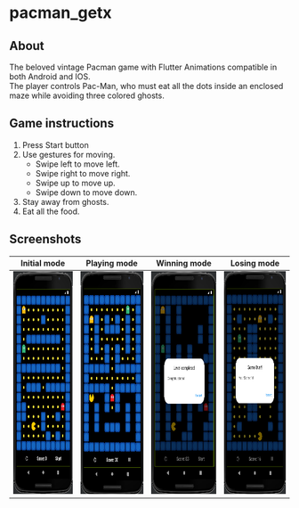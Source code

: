 # pacman_getx

## About

The beloved vintage Pacman game with Flutter Animations compatible in both Android and IOS. </br>
The player controls Pac-Man, who must eat all the dots inside an enclosed maze while avoiding three colored ghosts.

## Game instructions

1. Press Start button
2. Use gestures for moving.
    * Swipe left to move left.
    * Swipe right to move right.
    * Swipe up to move up.
    * Swipe down to move down.
3. Stay away from ghosts.
4. Eat all the food.

## Screenshots

| Initial mode                                                        | Playing mode                                                       | Winning mode                                                       | Losing mode                                                       |
|---------------------------------------------------------------------|--------------------------------------------------------------------|--------------------------------------------------------------------|-------------------------------------------------------------------|
| <img src="screen-shots/initiall_mode.png" width="200" height="400"> | <img src="screen-shots/playing_mode.png" width="200" height="400"> | <img src="screen-shots/winning_mode.png" width="200" height="400"> | <img src="screen-shots/losing_mode.png" width="200" height="400"> |

